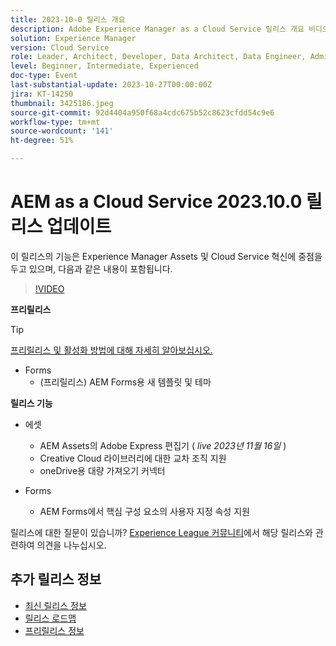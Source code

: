 ```yaml
---
title: 2023-10-0 릴리스 개요
description: Adobe Experience Manager as a Cloud Service 릴리스 개요 비디오 2023.10.0
solution: Experience Manager
version: Cloud Service
role: Leader, Architect, Developer, Data Architect, Data Engineer, Admin, User
level: Beginner, Intermediate, Experienced
doc-type: Event
last-substantial-update: 2023-10-27T00:00:00Z
jira: KT-14250
thumbnail: 3425186.jpeg
source-git-commit: 92d4404a950f68a4cdc675b52c8623cfdd54c9e6
workflow-type: tm+mt
source-wordcount: '141'
ht-degree: 51%

---
```


# AEM as a Cloud Service 2023.10.0 릴리스 업데이트

이 릴리스의 기능은 Experience Manager Assets 및 Cloud Service 혁신에 중점을 두고 있으며, 다음과 같은 내용이 포함됩니다.

>[!VIDEO](https://video.tv.adobe.com/v/3425186/?learn=on)

**프리릴리스**

>[!TIP]
>
>[프리릴리스 및 활성화 방법에 대해 자세히 알아보십시오.](https://experienceleague.adobe.com/docs/experience-manager-cloud-service/content/release-notes/prerelease.html)

* Forms
   * (프리릴리스) AEM Forms용 새 템플릿 및 테마

**릴리스 기능**

* 에셋
   * AEM Assets의 Adobe Express 편집기 ( *live 2023년 11월 16일* )
   * Creative Cloud 라이브러리에 대한 교차 조직 지원
   * oneDrive용 대량 가져오기 커넥터

* Forms
   * AEM Forms에서 핵심 구성 요소의 사용자 지정 속성 지원

릴리스에 대한 질문이 있습니까?  [Experience League 커뮤니티](https://adobe.ly/474hr8v)에서 해당 릴리스와 관련하여 의견을 나누십시오.

## 추가 릴리스 정보

* [최신 릴리스 정보](https://experienceleague.adobe.com/docs/experience-manager-cloud-service/content/release-notes/home.html)
* [릴리스 로드맵](https://experienceleague.adobe.com/docs/experience-manager-release-information/aem-release-updates/update-releases-roadmap.html)
* [프리릴리스 정보](https://experienceleague.adobe.com/docs/experience-manager-cloud-service/content/release-notes/prerelease.html?lang=ko-KR)